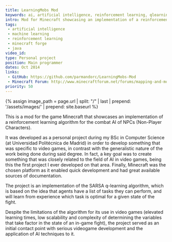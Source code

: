 ```yaml
---
title: LearningMobs Mod
keywords: ai, artificial intelligence, reinforcement learning, qlearning, machine learning, minecraft, mod, forge
intro: Mod for Minecraft showcasing an implementation of a reinforcement learning algorithm for the combat AI of NPCs.
tags:
 - artificial intelligence
 - machine learning
 - reinforcement learning
 - minecraft forge
 - java
video_id: 
type: Personal project
position: Main programmer
dates: Oct 2014
links: 
 - GitHub: https://github.com/parmandorc/LearningMobs-Mod
 - Minecraft Forum: http://www.minecraftforum.net/forums/mapping-and-modding/minecraft-mods/2241864-learningmobs-mod
priority: 50
---
```


{% assign image_path = page.url | split: "/" | last | prepend: '/assets/images/' | prepend: site.baseurl %}

This is a mod for the game Minecraft that showcases an implementation of a reinforcement learning algorithm for the combat AI of NPCs (Non-Player Characters).

It was developed as a personal project during my BSc in Computer Science (at Universidad Politécnica de Madrid) in order to develop something that was specific to video games, in contrast with the generalistic nature of the work being done during said degree. In fact, a key goal was to create something that was closely related to the field of AI in video games, being this the first project I ever developed on that area. Finally, Minecraft was the chosen platform as it enabled quick development and had great available sources of documentation.

The project is an implementation of the SARSA q-learning algorithm, which is based on the idea that agents have a list of tasks they can perform, and will learn from experience which task is optimal for a given state of the fight.

Despite the limitations of the algorithm for its use in video games (elevated learning times, low scalability and complexity of determining the variables that take factor in the state of an in-game fight), the project served as an initial contact point with serious videogame development and the application of AI techniques to it.

